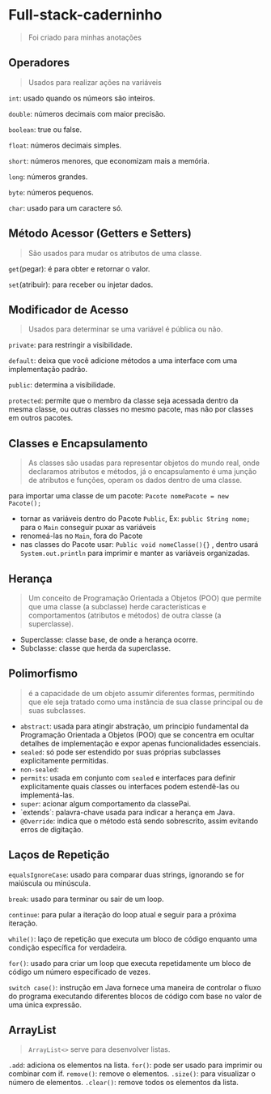 # Full-stack-caderninho
> Foi criado para minhas anotações

## Operadores
> Usados para realizar ações na variáveis <br>

`int`: usado quando os númeors são inteiros.

`double`: números decimais com maior precisão.

`boolean`: true ou false.

`float`: números decimais simples.

`short`: números menores, que economizam mais a memória.

`long`: números grandes.

`byte`: números pequenos.

`char`: usado para um caractere só.


## Método Acessor (Getters e Setters)
> São usados para mudar os atributos de uma classe.

`get`(pegar): é para obter e retornar o valor.

`set`(atribuir): para receber ou injetar dados.


## Modificador de Acesso
> Usados para determinar se uma variável é pública ou não.

`private`: para restringir a visibilidade.

`default`: deixa que você adicione métodos a uma interface com uma implementação padrão.

`public`: determina a visibilidade.

`protected`: permite que o membro da classe seja acessada dentro da mesma classe, ou outras classes no mesmo pacote, mas não por classes em outros pacotes.

## Classes e Encapsulamento
> As classes são usadas para representar objetos do mundo real, onde declaramos atributos e métodos, já o encapsulamento é uma junção de atributos e funções, operam os dados dentro de uma classe.

para importar uma classe de um pacote: `Pacote nomePacote = new Pacote();`
- tornar as variáveis dentro do Pacote `Public`, Ex: `public String nome;`
para o `Main` conseguir puxar as variáveis
- renomeá-las no `Main`, fora do Pacote
- nas classes do Pacote usar: `Public void nomeClasse(){}` , dentro usará
`System.out.println` para imprimir e manter as variáveis organizadas.

## Herança
> Um conceito de Programação Orientada a Objetos (POO) que permite que uma classe (a subclasse) herde características e comportamentos (atributos e métodos) de outra classe (a superclasse).

- Superclasse: classe base, de onde a herança ocorre.
- Subclasse: classe que herda da superclasse.

## Polimorfismo
> é a capacidade de um objeto assumir diferentes formas, permitindo que ele seja tratado como uma instância de sua classe principal ou de suas subclasses.

- `abstract`: usada para atingir abstração, um princípio fundamental da Programação Orientada a Objetos (POO) que se concentra em ocultar detalhes de implementação e expor apenas funcionalidades essenciais. 
- `sealed`: só pode ser estendido por suas próprias subclasses explicitamente permitidas.
- `non-sealed`: 
- `permits`: usada em conjunto com `sealed` e interfaces para definir explicitamente quais classes ou interfaces podem estendê-las ou implementá-las.
- `super`: acionar algum comportamento da classePai.
- `extends´: palavra-chave usada para indicar a herança em Java.
- `@Override`: indica que o método está sendo sobrescrito, assim evitando erros de digitação.

## Laços de Repetição

`equalsIgnoreCase`: usado para comparar duas strings, ignorando se for maiúscula ou minúscula.

`break`: usado para terminar ou sair de um loop.

`continue`: para pular a iteração do loop atual e seguir para a próxima iteração.

`while()`: laço de repetição que executa um bloco de código enquanto uma condição específica for verdadeira.

`for()`: usado para criar um loop que executa repetidamente um bloco de código um número especificado de vezes.

`switch case()`: instrução em Java fornece uma maneira de controlar o fluxo do programa executando diferentes blocos de código com base no valor de uma única expressão.

## ArrayList
> `ArrayList<>` serve para desenvolver listas.

`.add`: adiciona os elementos na lista.
`for()`: pode ser usado para imprimir ou combinar com if.
`remove()`: remove o elementos.
`.size()`: para visualizar o número de elementos.
`.clear()`: remove todos os elementos da lista.
